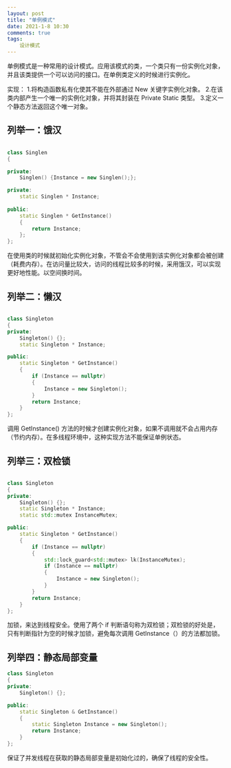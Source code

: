 ```yaml
---
layout: post
title: "单例模式"
date: 2021-1-8 10:30
comments: true
tags: 
	设计模式
---
```

单例模式是一种常用的设计模式。应用该模式的类，一个类只有一份实例化对象，并且该类提供一个可以访问的接口。在单例类定义的时候进行实例化。

实现：
1.将构造函数私有化使其不能在外部通过 New 关键字实例化对象。
2.在该类内部产生一个唯一的实例化对象，并将其封装在 Private Static 类型。
3.定义一个静态方法返回这个唯一对象。

<!-- more -->

## 列举一：饿汉
```cpp

class Singlen
{

private:
	Singlen() {Instance = new Singlen();};

private:
	static Singlen * Instance;
	
public:
	static Singlen * GetInstance()
	{
		return Instance;
	};
};

```

<!-- more -->

在使用类的时候就初始化实例化对象，不管会不会使用到该实例化对象都会被创建（耗费内存）。在访问量比较大，访问的线程比较多的时候，采用饿汉，可以实现更好地性能。以空间换时间。

## 列举二：懒汉
```cpp 

class Singleton
{
private:
	Singleton() {};
	static Singleton * Instance;

public:
	static Singleton * GetInstance()
	{
		if (Instance == nullptr)
		{
			Instance = new Singleton();
		}
		return Instance;
	}
};

```

调用 GetInstance() 方法的时候才创建实例化对象，如果不调用就不会占用内存（节约内存）。在多线程环境中，这种实现方法不能保证单例状态。

## 列举三：双检锁

```cpp

class Singleton
{
private:
	Singleton() {};
	static Singleton * Instance;
	static std::mutex InstanceMutex;

public:
	static Singleton * GetInstance()
	{
		if (Instance == nullptr)
		{
			std::lock_guard<std::mutex> lk(InstanceMutex);
			if (Instance == nullptr)
			{
				Instance = new Singleton();
			}
		}
		return Instance;
	}
};
```

加锁，来达到线程安全。使用了两个 if 判断语句称为双检锁；双检锁的好处是，只有判断指针为空的时候才加锁，避免每次调用 GetInstance（）的方法都加锁。


## 列举四：静态局部变量

```cpp
class Singleton
{
private:
	Singleton() {};

public:
	static Singleton & GetInstance() 
	{
		static Singleton Instance = new Singleton();
		return Instance;
	}
};
```

保证了并发线程在获取的静态局部变量是初始化过的，确保了线程的安全性。


